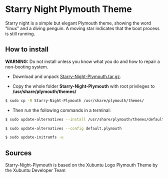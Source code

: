 # Starry Night Plymouth Theme

Starry night is a simple but elegant Plymouth theme, showing the word
"linux" and a diving penguin. A moving star indicates that the boot
process is still running.


## How to install

**WARNING:** Do not install unless you know what you do and how to repair a non-booting system.

* Download and unpack [Starry-Night-Plymouth.tar.gz](https://bitbucket.org/gemlion/aurora-penguinis/raw/master/Starry-Night-Plymouth.tar.gz "Install package").

* Copy the whole folder **Starry-Night-Plymouth** with root privileges to **/usr/share/plymouth/themes/**

```bash
$ sudo cp -R Starry-Night-Plymouth /usr/share/plymouth/themes/
```

* Then run the following commands in a terminal:

```bash
$ sudo update-alternatives --install /usr/share/plymouth/themes/default.plymouth default.plymouth /usr/share/plymouth/themes/star/star.plymouth 100

$ sudo update-alternatives --config default.plymouth

$ sudo update-initramfs -u
```


## Sources

Starry-Night-Plymouth is based on the Xubuntu Logo Plymouth Theme by the
Xubuntu Developer Team

